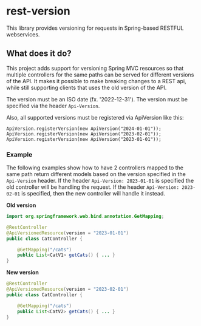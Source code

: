 # rest-version

This library provides versioning for requests in Spring-based RESTFUL webservices. 

## What does it do?

This project adds support for versioning Spring MVC resources so that multiple controllers for the same paths can be 
served for different versions of the API. It makes it possible to make breaking changes to a REST api, while still 
supporting clients that uses the old version of the API.

The version must be an ISO date (fx. '2022-12-31'). The version must be specified via the header `Api-Version`. 

Also, all supported versions must be registered via ApiVersion like this:
```
ApiVersion.registerVersion(new ApiVersion("2024-01-01"));
ApiVersion.registerVersion(new ApiVersion("2023-02-01"));
ApiVersion.registerVersion(new ApiVersion("2023-01-01"));
```

### Example
The following examples show how to have 2 controllers mapped to the same path return different models based on the version
specified in the `Api-Version` header. If the header `Api-Version: 2023-01-01` is specified the old controller will be
handling the request. If the header `Api-Version: 2023-02-01` is specified, then the new controller will handle it instead.

__Old version__

```Java
import org.springframework.web.bind.annotation.GetMapping;

@RestController
@ApiVersionedResource(version = "2023-01-01")
public class CatController {

    @GetMapping("/cats")
    public List<CatV1> getCats() { ... }
}
```

__New version__
```Java
@RestController
@ApiVersionedResource(version = "2023-02-01")
public class CatController {

    @GetMapping("/cats")
    public List<CatV2> getCats() { ... }
}
```

